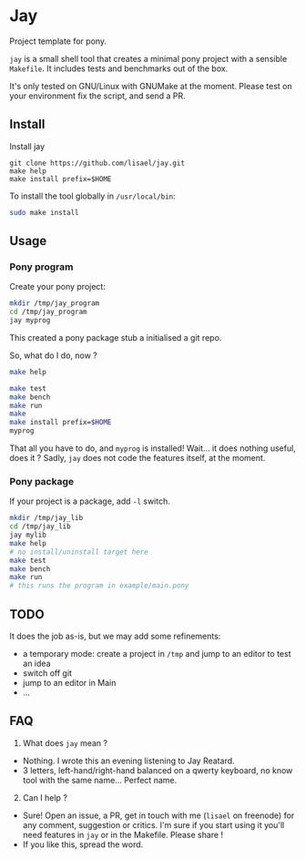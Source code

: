 # Jay

Project template for pony.

`jay` is a small shell tool that creates a minimal pony project with a sensible
`Makefile`. It includes tests and benchmarks out of the box.

It's only tested on GNU/Linux with GNUMake at the moment. Please test on your
environment fix the script, and send a PR.

## Install

Install jay

```
git clone https://github.com/lisael/jay.git
make help
make install prefix=$HOME
```

To install the tool globally in `/usr/local/bin`:

```sh
sudo make install
```

## Usage

### Pony program

Create your pony project:

```sh
mkdir /tmp/jay_program
cd /tmp/jay_program
jay myprog
```

This created a pony package stub a initialised a git repo.

So, what do I do, now ?

```sh
make help
```

```sh
make test
make bench
make run
make
make install prefix=$HOME
myprog
```

That all you have to do, and `myprog` is installed! Wait... it does nothing
useful, does it ? Sadly, `jay` does not code the features itself, at the
moment.

### Pony package

If your project is a package, add `-l` switch.

```sh
mkdir /tmp/jay_lib
cd /tmp/jay_lib
jay mylib
make help
# no install/uninstall target here
make test
make bench
make run
# this runs the program in example/main.pony
```

## TODO

It does the job as-is, but we may add some refinements:

- a temporary mode: create a project in `/tmp` and jump to an editor to test an idea
- switch off git
- jump to an editor in Main
- ...

## FAQ

1. What does `jay` mean ?
  - Nothing. I wrote this an evening listening to Jay Reatard.
  - 3 letters, left-hand/right-hand balanced on a qwerty keyboard, no know tool with the same name... Perfect name.

2. Can I help ?
  - Sure! Open an issue, a PR, get in touch with me (`lisael` on freenode) for any comment,
  suggestion or critics. I'm sure if you start using it you'll need features in
  `jay` or in the Makefile. Please share !
  - If you like this, spread the word.
